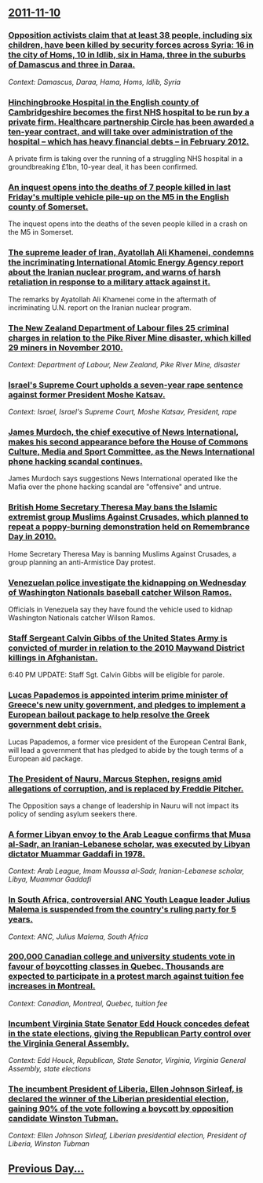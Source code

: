 ## [2011-11-10](/news/2011/11/10/index.md)

### [Opposition activists claim that at least 38 people, including six children, have been killed by security forces across Syria: 16 in the city of Homs, 10 in Idlib, six in Hama, three in the suburbs of Damascus and three in Daraa. ](/news/2011/11/10/opposition-activists-claim-that-at-least-38-people-including-six-children-have-been-killed-by-security-forces-across-syria-16-in-the-city.md)
_Context: Damascus, Daraa, Hama, Homs, Idlib, Syria_

### [Hinchingbrooke Hospital in the English county of Cambridgeshire becomes the first NHS hospital to be run by a private firm. Healthcare partnership Circle has been awarded a ten-year contract, and will take over administration of the hospital &ndash; which has heavy financial debts &ndash; in February 2012. ](/news/2011/11/10/hinchingbrooke-hospital-in-the-english-county-of-cambridgeshire-becomes-the-first-nhs-hospital-to-be-run-by-a-private-firm-healthcare-partn.md)
A private firm is taking over the running of a struggling NHS hospital in a groundbreaking £1bn, 10-year deal, it has been confirmed.

### [An inquest opens into the deaths of 7 people killed in last Friday's multiple vehicle pile-up on the M5 in the English county of Somerset. ](/news/2011/11/10/an-inquest-opens-into-the-deaths-of-7-people-killed-in-last-friday-s-multiple-vehicle-pile-up-on-the-m5-in-the-english-county-of-somerset.md)
The inquest opens into the deaths of the seven people killed in a crash on the M5 in Somerset.

### [The supreme leader of Iran, Ayatollah Ali Khamenei, condemns the incriminating International Atomic Energy Agency report about the Iranian nuclear program, and warns of harsh retaliation in response to a military attack against it. ](/news/2011/11/10/the-supreme-leader-of-iran-ayatollah-ali-khamenei-condemns-the-incriminating-international-atomic-energy-agency-report-about-the-iranian-n.md)
The remarks by Ayatollah Ali Khamenei come in the aftermath of incriminating U.N. report on the Iranian nuclear program.

### [The New Zealand Department of Labour files 25 criminal charges in relation to the Pike River Mine disaster, which killed 29 miners in November 2010. ](/news/2011/11/10/the-new-zealand-department-of-labour-files-25-criminal-charges-in-relation-to-the-pike-river-mine-disaster-which-killed-29-miners-in-novemb.md)
_Context: Department of Labour, New Zealand, Pike River Mine, disaster_

### [Israel's Supreme Court upholds a seven-year rape sentence against former President Moshe Katsav. ](/news/2011/11/10/israel-s-supreme-court-upholds-a-seven-year-rape-sentence-against-former-president-moshe-katsav.md)
_Context: Israel, Israel's Supreme Court, Moshe Katsav, President, rape_

### [James Murdoch, the chief executive of News International, makes his second appearance before the House of Commons Culture, Media and Sport Committee, as the News International phone hacking scandal continues. ](/news/2011/11/10/james-murdoch-the-chief-executive-of-news-international-makes-his-second-appearance-before-the-house-of-commons-culture-media-and-sport-c.md)
James Murdoch says suggestions News International operated like the Mafia over the phone hacking scandal are &quot;offensive&quot; and untrue.

### [British Home Secretary Theresa May bans the Islamic extremist group Muslims Against Crusades, which planned to repeat a poppy-burning demonstration held on Remembrance Day in 2010. ](/news/2011/11/10/british-home-secretary-theresa-may-bans-the-islamic-extremist-group-muslims-against-crusades-which-planned-to-repeat-a-poppy-burning-demons.md)
Home Secretary Theresa May is banning Muslims Against Crusades, a group planning an anti-Armistice Day protest.

### [Venezuelan police investigate the kidnapping on Wednesday of Washington Nationals baseball catcher Wilson Ramos. ](/news/2011/11/10/venezuelan-police-investigate-the-kidnapping-on-wednesday-of-washington-nationals-baseball-catcher-wilson-ramos.md)
Officials in Venezuela say they have found the vehicle used to kidnap Washington Nationals catcher Wilson Ramos.

### [Staff Sergeant Calvin Gibbs of the United States Army is convicted of murder in relation to the 2010 Maywand District killings in Afghanistan. ](/news/2011/11/10/staff-sergeant-calvin-gibbs-of-the-united-states-army-is-convicted-of-murder-in-relation-to-the-2010-maywand-district-killings-in-afghanista.md)
6:40 PM UPDATE: Staff Sgt. Calvin Gibbs will be eligible for parole.

### [Lucas Papademos is appointed interim prime minister of Greece's new unity government, and pledges to implement a European bailout package to help resolve the Greek government debt crisis. ](/news/2011/11/10/lucas-papademos-is-appointed-interim-prime-minister-of-greece-s-new-unity-government-and-pledges-to-implement-a-european-bailout-package-to.md)
Lucas Papademos, a former vice president of the European Central Bank, will lead a government that has pledged to abide by the tough terms of a European aid package.

### [The President of Nauru, Marcus Stephen, resigns amid allegations of corruption, and is replaced by Freddie Pitcher. ](/news/2011/11/10/the-president-of-nauru-marcus-stephen-resigns-amid-allegations-of-corruption-and-is-replaced-by-freddie-pitcher.md)
The Opposition says a change of leadership in Nauru will not impact its policy of sending asylum seekers there.

### [A former Libyan envoy to the Arab League confirms that Musa al-Sadr, an Iranian-Lebanese scholar, was executed by Libyan dictator Muammar Gaddafi in 1978. ](/news/2011/11/10/a-former-libyan-envoy-to-the-arab-league-confirms-that-musa-al-sadr-an-iranian-lebanese-scholar-was-executed-by-libyan-dictator-muammar-ga.md)
_Context: Arab League, Imam Moussa al-Sadr, Iranian-Lebanese scholar, Libya, Muammar Gaddafi_

### [In South Africa, controversial ANC Youth League leader Julius Malema is suspended from the country's ruling party for 5 years. ](/news/2011/11/10/in-south-africa-controversial-anc-youth-league-leader-julius-malema-is-suspended-from-the-country-s-ruling-party-for-5-years.md)
_Context: ANC, Julius Malema, South Africa_

### [200,000 Canadian college and university students vote in favour of boycotting classes in Quebec. Thousands are expected to participate in a protest march against tuition fee increases in Montreal. ](/news/2011/11/10/200-000-canadian-college-and-university-students-vote-in-favour-of-boycotting-classes-in-quebec-thousands-are-expected-to-participate-in-a.md)
_Context: Canadian, Montreal, Quebec, tuition fee_

### [Incumbent Virginia State Senator Edd Houck concedes defeat in the state elections, giving the Republican Party control over the Virginia General Assembly. ](/news/2011/11/10/incumbent-virginia-state-senator-edd-houck-concedes-defeat-in-the-state-elections-giving-the-republican-party-control-over-the-virginia-gen.md)
_Context: Edd Houck, Republican, State Senator, Virginia, Virginia General Assembly, state elections_

### [The incumbent President of Liberia, Ellen Johnson Sirleaf, is declared the winner of the Liberian presidential election, gaining 90% of the vote following a boycott by opposition candidate Winston Tubman. ](/news/2011/11/10/the-incumbent-president-of-liberia-ellen-johnson-sirleaf-is-declared-the-winner-of-the-liberian-presidential-election-gaining-90-of-the.md)
_Context: Ellen Johnson Sirleaf, Liberian presidential election, President of Liberia, Winston Tubman_

## [Previous Day...](/news/2011/11/9/index.md)

